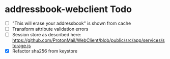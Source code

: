 # addressbook-webclient Todo

 - [ ] "This will erase your addressbook" is shown from cache
 - [ ] Transform attribute validation errors
 - [ ] Session store as described here: https://github.com/ProtonMail/WebClient/blob/public/src/app/services/storage.js
 - [x] Refactor sha256 from keystore
